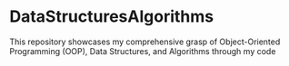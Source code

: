 # DataStructuresAlgorithms
This repository showcases my comprehensive grasp of Object-Oriented Programming (OOP), Data Structures, and Algorithms through my code
